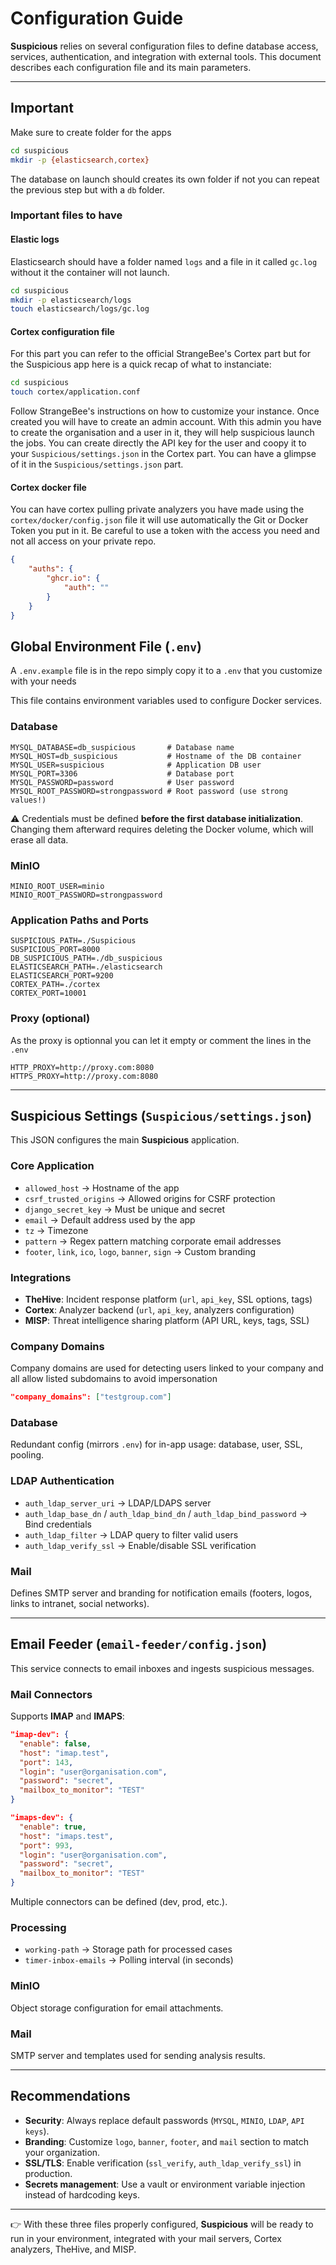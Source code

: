 # Configuration Guide

**Suspicious** relies on several configuration files to define database access, services, authentication, and integration with external tools.
This document describes each configuration file and its main parameters.

---

## Important 

Make sure to create folder for the apps

```bash
cd suspicious
mkdir -p {elasticsearch,cortex}
```

The database on launch should creates its own folder if not you can repeat the previous step but with a `db` folder.

### Important files to have

#### Elastic logs

Elasticsearch should have a folder named `logs` and a file in it called `gc.log` without it the container will not launch.

```bash
cd suspicious
mkdir -p elasticsearch/logs
touch elasticsearch/logs/gc.log
```

#### Cortex configuration file

For this part you can refer to the official StrangeBee's Cortex part but for the Suspicious app here is a quick recap of what to instanciate:

```bash
cd suspicious
touch cortex/application.conf
```

Follow StrangeBee's instructions on how to customize your instance.
Once created you will have to create an admin account.
With this admin you have to create the organisation and a user in it, they will help suspicious launch the jobs. 
You can create directly the API key for the user and coopy it to your `Suspicious/settings.json` in the Cortex part. You can have a glimpse of it in the `Suspicious/settings.json` part.

#### Cortex docker file

You can have cortex pulling private analyzers you have made using the `cortex/docker/config.json` file it will use automatically the Git or Docker Token you put in it.
Be careful to use a token with the access you need and not all access on your private repo.

```json
{
    "auths": {
        "ghcr.io": {
            "auth": ""
        }
    }
}
```

## Global Environment File (`.env`)

A `.env.example` file is in the repo simply copy it to a `.env` that you customize with your needs 

This file contains environment variables used to configure Docker services.

### Database

```env
MYSQL_DATABASE=db_suspicious       # Database name
MYSQL_HOST=db_suspicious           # Hostname of the DB container
MYSQL_USER=suspicious              # Application DB user
MYSQL_PORT=3306                    # Database port
MYSQL_PASSWORD=password            # User password
MYSQL_ROOT_PASSWORD=strongpassword # Root password (use strong values!)
```

⚠️ Credentials must be defined **before the first database initialization**.
Changing them afterward requires deleting the Docker volume, which will erase all data.

### MinIO

```env
MINIO_ROOT_USER=minio
MINIO_ROOT_PASSWORD=strongpassword
```

### Application Paths and Ports

```env
SUSPICIOUS_PATH=./Suspicious
SUSPICIOUS_PORT=8000
DB_SUSPICIOUS_PATH=./db_suspicious
ELASTICSEARCH_PATH=./elasticsearch
ELASTICSEARCH_PORT=9200
CORTEX_PATH=./cortex
CORTEX_PORT=10001
```

### Proxy (optional)

As the proxy is optionnal you can let it empty or comment the lines in the `.env`

```env
HTTP_PROXY=http://proxy.com:8080
HTTPS_PROXY=http://proxy.com:8080
```

---

## Suspicious Settings (`Suspicious/settings.json`)

This JSON configures the main **Suspicious** application.

### Core Application

* `allowed_host` → Hostname of the app
* `csrf_trusted_origins` → Allowed origins for CSRF protection
* `django_secret_key` → Must be unique and secret
* `email` → Default address used by the app
* `tz` → Timezone
* `pattern` → Regex pattern matching corporate email addresses
* `footer`, `link`, `ico`, `logo`, `banner`, `sign` → Custom branding

### Integrations

* **TheHive**: Incident response platform (`url`, `api_key`, SSL options, tags)
* **Cortex**: Analyzer backend (`url`, `api_key`, analyzers configuration)
* **MISP**: Threat intelligence sharing platform (API URL, keys, tags, SSL)

### Company Domains

Company domains are used for detecting users linked to your company and all allow listed subdomains to avoid impersonation

```json
"company_domains": ["testgroup.com"]
```

### Database

Redundant config (mirrors `.env`) for in-app usage: database, user, SSL, pooling.

### LDAP Authentication

* `auth_ldap_server_uri` → LDAP/LDAPS server
* `auth_ldap_base_dn` / `auth_ldap_bind_dn` / `auth_ldap_bind_password` → Bind credentials
* `auth_ldap_filter` → LDAP query to filter valid users
* `auth_ldap_verify_ssl` → Enable/disable SSL verification

### Mail

Defines SMTP server and branding for notification emails (footers, logos, links to intranet, social networks).

---

## Email Feeder (`email-feeder/config.json`)

This service connects to email inboxes and ingests suspicious messages.

### Mail Connectors

Supports **IMAP** and **IMAPS**:

```json
"imap-dev": {
  "enable": false,
  "host": "imap.test",
  "port": 143,
  "login": "user@organisation.com",
  "password": "secret",
  "mailbox_to_monitor": "TEST"
}
```

```json
"imaps-dev": {
  "enable": true,
  "host": "imaps.test",
  "port": 993,
  "login": "user@organisation.com",
  "password": "secret",
  "mailbox_to_monitor": "TEST"
}
```

Multiple connectors can be defined (dev, prod, etc.).

### Processing

* `working-path` → Storage path for processed cases
* `timer-inbox-emails` → Polling interval (in seconds)

### MinIO

Object storage configuration for email attachments.

### Mail

SMTP server and templates used for sending analysis results.

---

## Recommendations

* **Security**: Always replace default passwords (`MYSQL`, `MINIO`, `LDAP`, `API keys`).
* **Branding**: Customize `logo`, `banner`, `footer`, and `mail` section to match your organization.
* **SSL/TLS**: Enable verification (`ssl_verify`, `auth_ldap_verify_ssl`) in production.
* **Secrets management**: Use a vault or environment variable injection instead of hardcoding keys.

---

👉 With these three files properly configured, **Suspicious** will be ready to run in your environment, integrated with your mail servers, Cortex analyzers, TheHive, and MISP.
